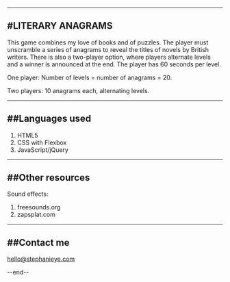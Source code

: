 ------------------------------------------------------------------------------------------------------------------------
#LITERARY ANAGRAMS
------------------------------------------------------------------------------------------------------------------------

This game combines my love of books and of puzzles. The player must unscramble a series of anagrams to reveal the titles of novels by British writers. There is also a two-player option, where players alternate levels and a winner is announced at the end. The player has 60 seconds per level.

One player:
Number of levels = number of anagrams = 20.

Two players:
10 anagrams each, alternating levels.

-------------------------------------------------------------------------------------------------------------------------
##Languages used
-------------------------------------------------------------------------------------------------------------------------

1. HTML5
2. CSS with Flexbox
3. JavaScript/jQuery

-------------------------------------------------------------------------------------------------------------------------
##Other resources
-------------------------------------------------------------------------------------------------------------------------

Sound effects:
1. freesounds.org
2. zapsplat.com

-------------------------------------------------------------------------------------------------------------------------
##Contact me
-------------------------------------------------------------------------------------------------------------------------

hello@stephanieye.com

--end--
